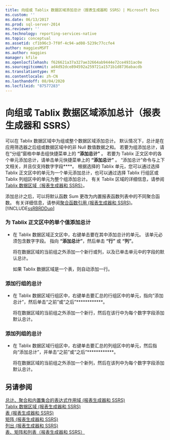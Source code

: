 ```yaml
---
title: 向组或 Tablix 数据区域添加总计（报表生成器和 SSRS）| Microsoft Docs
ms.custom: ''
ms.date: 06/13/2017
ms.prod: sql-server-2014
ms.reviewer: ''
ms.technology: reporting-services-native
ms.topic: conceptual
ms.assetid: cf1b96c3-7f0f-4c94-ad08-5239c77ccfe4
author: maggiesMSFT
ms.author: maggies
manager: kfile
ms.openlocfilehash: f626621a37a327ae32664ab9444e72ce4931ac0e
ms.sourcegitcommit: ad4d92dce894592a259721a1571b1d8736abacdb
ms.translationtype: MT
ms.contentlocale: zh-CN
ms.lasthandoff: 08/04/2020
ms.locfileid: "87577283"
---
```

# <a name="add-a-total-to-a-group-or-tablix-data-region-report-builder-and-ssrs"></a>向组或 Tablix 数据区域添加总计（报表生成器和 SSRS）
  可以在 Tablix 数据区域中为组或整个数据区域添加总计。 默认情况下，总计是在应用筛选器之后组或数据区域中的非 Null 数值数据之和。 若要为组添加总计，请在“分组”窗格中单击组快捷菜单上的 **“添加总计”** 。 若要为 Tablix 正文区中的各个单元添加总计，请单击单元快捷菜单上的 **“添加总计”** 。 “添加总计”命令与上下文相关，并且仅支持数字字段****。 根据选择的 Tablix 单元，您可以通过选择 Tablix 正文区中的单元为一个单元添加总计，也可以通过选择 Tablix 行组区或 Tablix 列组区中的单元为整个组添加总计。 有关 Tablix 区域的详细信息，请参阅 [Tablix 数据区域（报表生成器和 SSRS）](../tablix-data-region-report-builder-and-ssrs.md)。  
  
 添加总计之后，可以将默认函数 Sum 更改为内置报表函数列表中的不同聚合函数。 有关详细信息，请参阅[聚合函数引用 &#40;报表生成器和 SSRS&#41;](report-builder-functions-aggregate-functions-reference.md)。[!INCLUDE[ssRBRDDup](../../includes/ssrbrddup-md.md)]  
  
### <a name="to-add-a-total-for-an-individual-value-in-the-tablix-body-area"></a>为 Tablix 正文区中的单个值添加总计  
  
-   在 Tablix 数据区域正文区中，右键单击要在其中添加总计的单元。 该单元必须包含数字字段。 指向 **“添加总计”**，然后单击 **“行”** 或 **“列”**。  
  
     将在数据区域的当前组之外添加一个新行或列，以及已单击单元中的字段的默认总计。  
  
     如果 Tablix 数据区域是一个表，则自动添加一行。  
  
### <a name="to-add-totals-for-a-row-group"></a>添加行组的总计  
  
-   在 Tablix 数据区域行组区中，右键单击要汇总的行组区中的单元，指向“添加总计”，然后单击“之前”或“之后”************。  
  
     将在数据区域的当前组之外添加一个新行，然后在该行中为每个数字字段添加默认总计。  
  
### <a name="to-add-totals-for-a-column-group"></a>添加列组的总计  
  
-   在 Tablix 数据区域行组区中，右键单击要汇总的列组区中的单元，然后指向“添加总计”，并单击“之前”或“之后”************。  
  
     将在数据区域的当前组之外添加一个新列，然后在该列中为每个数字字段添加默认总计。  
  
## <a name="see-also"></a>另请参阅  
 [总计、聚合和内置集合的表达式作用域 &#40;报表生成器和 SSRS&#41;](expression-scope-for-totals-aggregates-and-built-in-collections.md)   
 [Tablix 数据区域 &#40;报表生成器和 SSRS&#41;](../tablix-data-region-report-builder-and-ssrs.md)   
 [表 &#40;报表生成器和 SSRS&#41;](tables-report-builder-and-ssrs.md)   
 [矩阵 &#40;报表生成器和 SSRS&#41;](create-a-matrix-report-builder-and-ssrs.md)   
 [列出 &#40;报表生成器和 SSRS&#41;](create-invoices-and-forms-with-lists-report-builder-and-ssrs.md)   
 [表、矩阵和列表（报表生成器和 SSRS）](tables-matrices-and-lists-report-builder-and-ssrs.md)  
  
  
